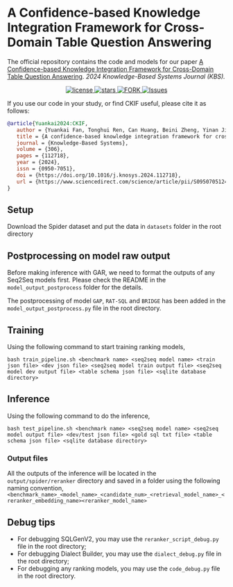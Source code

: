 # A Confidence-based Knowledge Integration Framework for Cross-Domain Table Question Answering

The official repository contains the code and models for our paper [A Confidence-based Knowledge Integration Framework for Cross-Domain Table Question Answering](https://authors.elsevier.com/sd/article/S0950-7051(24)01352-2). *2024 Knowledge-Based Systems Journal (KBS).*

<p align="center">
   <a href="https://github.com/kaimary/CKIF/blob/main/LICENSE">
        <img alt="license" src="https://img.shields.io/github/license/kaimary/CKIF.svg?color=blue">
   </a>
   <a href="https://github.com/kaimary/CKIF/stargazers">
       <img alt="stars" src="https://img.shields.io/github/stars/kaimary/CKIF" />
  	</a>
  	<a href="https://github.com/kaimary/CKIF/network/members">
       <img alt="FORK" src="https://img.shields.io/github/forks/kaimary/CKIF?color=FF8000" />
  	</a>
    <a href="https://github.com/kaimary/CKIF/issues">
      <img alt="Issues" src="https://img.shields.io/github/issues/kaimary/CKIF?color=0088ff"/>
    </a>
    <br />
</p>

If you use our code in your study, or find CKIF useful, please cite it as follows:

```bibtex
@article{Yuankai2024:CKIF,
   author = {Yuankai Fan, Tonghui Ren, Can Huang, Beini Zheng, Yinan Jing, Zhenying He, Jinbao Li, Jianxin Li},
   title = {A confidence-based knowledge integration framework for cross-domain table question answering},
   journal = {Knowledge-Based Systems},
   volume = {306},
   pages = {112718},
   year = {2024},
   issn = {0950-7051},
   doi = {https://doi.org/10.1016/j.knosys.2024.112718},
   url = {https://www.sciencedirect.com/science/article/pii/S0950705124013522}
}
```

## Setup

Download the Spider dataset and put the data in `datasets` folder in the root directory

## Postprocessing on model raw output
Before making inference with GAR, we need to format the outputs of any Seq2Seq models first. Please check the README in the `model_output_postprocess` folder for the details.

The postprocessing of model `GAP`, `RAT-SQL` and `BRIDGE` has been added in the `model_output_postprocess.py` file in the root directory.

## Training
Using the following command to start training ranking models,
```
bash train_pipeline.sh <benchmark name> <seq2seq model name> <train json file> <dev json file> <seq2seq model train output file> <seq2seq model dev output file> <table schema json file> <sqlite database directory>
```

## Inference
Using the following command to do the inference,
```
bash test_pipeline.sh <benchmark name> <seq2seq model name> <seq2seq model output file> <dev/test json file> <gold sql txt file> <table schema json file> <sqlite database directory>
```

### Output files
All the outputs of the inference will be located in the `output/spider/reranker` directory and saved in a folder using the following naming convention, 
`<benchmark_name>_<model_name>_<candidate_num>_<retrieval_model_name>_<reranker_embedding_name><reranker_model_name>` 

## Debug tips
- For debugging SQLGenV2, you may use the `reranker_script_debug.py` file in the root directory;
- For debugging Dialect Builder, you may use the `dialect_debug.py` file in the root directory;
- For debugging any ranking models, you may use the `code_debug.py` file in the root directory.
